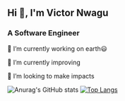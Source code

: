 ## Hi 👋, I'm Victor Nwagu

### A Software Engineer

<p>🔭 I’m currently working on earth😃</p>
<p>🌱 I’m currently improving</p>
<p>👯 I’m looking to make impacts</p>


![Anurag's GitHub stats](https://github-readme-stats.vercel.app/api?username=nwaguvictor&show_icons=true&theme=shades-of-purple&count_private=true)
[![Top Langs](https://github-readme-stats.vercel.app/api/top-langs/?username=nwaguvictor&layout=compact&theme=shades-of-purple)](https://github.com/anuraghazra/github-readme-stats)





